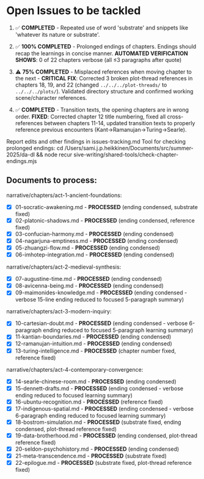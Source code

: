 # Open Issues to be tackled

1. ✅ **COMPLETED** - Repeated use of word 'substrate' and snippets like 'whatever its nature or substrate'.
2. ✅ **100% COMPLETED** - Prolonged endings of chapters. Endings should recap the learnings in concise manner. **AUTOMATED VERIFICATION SHOWS**: 0 of 22 chapters verbose (all ≤3 paragraphs after quote)
3. ⚠️ **75% COMPLETED** - Misplaced references when moving chapter to the next - **CRITICAL FIX**: Corrected 3 broken plot-thread references in chapters 18, 19, and 22 (changed `../../../plot-threads/` to `../../../plots/`). Validated directory structure and confirmed working scene/character references.

4. ✅ **COMPLETED** - Transition texts, the opening chapters are in wrong order. **FIXED**: Corrected chapter 12 title numbering, fixed all cross-references between chapters 11-14, updated transition texts to properly reference previous encounters (Kant→Ramanujan→Turing→Searle). 

Report edits and other findings in issues-tracking.md
Tool for checking prolonged endings: cd /Users/sami.j.p.heikkinen/Documents/src/summer-2025/da-dl && node recur
sive-writing/shared-tools/check-chapter-endings.mjs 

## Documents to process:

narrative/chapters/act-1-ancient-foundations:
 - [x] 01-socratic-awakening.md - **PROCESSED** (ending condensed, substrate fixed)
 - [x] 02-platonic-shadows.md - **PROCESSED** (ending condensed, reference fixed)
 - [x] 03-confucian-harmony.md - **PROCESSED** (ending condensed)
 - [x] 04-nagarjuna-emptiness.md - **PROCESSED** (ending condensed)
 - [x] 05-zhuangzi-flow.md - **PROCESSED** (ending condensed)
 - [x] 06-imhotep-integration.md - **PROCESSED** (ending condensed)

narrative/chapters/act-2-medieval-synthesis:
 - [x] 07-augustine-time.md - **PROCESSED** (ending condensed)
 - [x] 08-avicenna-being.md - **PROCESSED** (ending condensed)
 - [x] 09-maimonides-knowledge.md - **PROCESSED** (ending condensed - verbose 15-line ending reduced to focused 5-paragraph summary)

narrative/chapters/act-3-modern-inquiry:
 - [x] 10-cartesian-doubt.md - **PROCESSED** (ending condensed - verbose 6-paragraph ending reduced to focused 5-paragraph learning summary)
 - [x] 11-kantian-boundaries.md - **PROCESSED** (ending condensed)
 - [x] 12-ramanujan-intuition.md - **PROCESSED** (ending condensed)
 - [x] 13-turing-intelligence.md - **PROCESSED** (chapter number fixed, reference fixed)

narrative/chapters/act-4-contemporary-convergence:
 - [x] 14-searle-chinese-room.md - **PROCESSED** (ending condensed)
 - [x] 15-dennett-drafts.md - **PROCESSED** (ending condensed - verbose ending reduced to focused learning summary)
 - [x] 16-ubuntu-recognition.md - **PROCESSED** (reference fixed)
 - [x] 17-indigenous-spatial.md - **PROCESSED** (ending condensed - verbose 6-paragraph ending reduced to focused learning summary)
 - [x] 18-bostrom-simulation.md - **PROCESSED** (substrate fixed, ending condensed, plot-thread reference fixed)
 - [x] 19-data-brotherhood.md - **PROCESSED** (ending condensed, plot-thread reference fixed)
 - [x] 20-seldon-psychohistory.md - **PROCESSED** (ending condensed)
 - [x] 21-meta-transcendence.md - **PROCESSED** (substrate fixed)
 - [x] 22-epilogue.md - **PROCESSED** (substrate fixed, plot-thread reference fixed)
